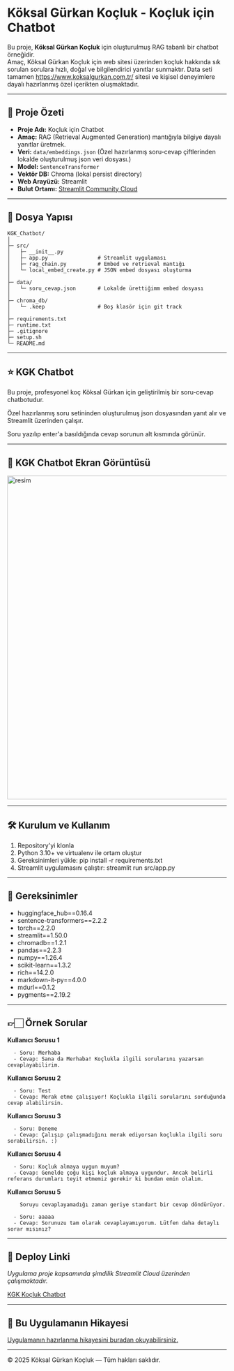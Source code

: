 # Köksal Gürkan Koçluk - Koçluk için Chatbot

Bu proje, **Köksal Gürkan Koçluk** için oluşturulmuş RAG tabanlı bir chatbot örneğidir.  
Amaç, Köksal Gürkan Koçluk için web sitesi üzerinden koçluk hakkında sık sorulan sorulara hızlı, doğal ve bilgilendirici yanıtlar sunmaktır.
Data seti tamamen https://www.koksalgurkan.com.tr/ sitesi ve kişisel deneyimlere dayalı hazırlanmış özel içerikten oluşmaktadır.


---
## 📖 Proje Özeti
- **Proje Adı:** Koçluk için Chatbot  
- **Amaç:** RAG (Retrieval Augmented Generation) mantığıyla bilgiye dayalı yanıtlar üretmek.  
- **Veri:** `data/embeddings.json` (Özel hazırlanmış soru-cevap çiftlerinden lokalde oluşturulmuş json veri dosyası.)
- **Model:** `SentenceTransformer`  
- **Vektör DB:** Chroma (lokal persist directory)  
- **Web Arayüzü:** Streamlit  
- **Bulut Ortamı:** [Streamlit Community Cloud](https://streamlit.app)

---
## 📂 Dosya Yapısı

    KGK_Chatbot/
    │
    ├─ src/
    │   ├─ __init__.py
    │   ├─ app.py                # Streamlit uygulaması
    │   ├─ rag_chain.py          # Embed ve retrieval mantığı
    │   └─ local_embed_create.py # JSON embed dosyası oluşturma
    │
    ├─ data/
    │   └─ soru_cevap.json       # Lokalde ürettiğimm embed dosyası
    │
    ├─ chroma_db/
    │   └─ .keep                 # Boş klasör için git track
    │
    ├─ requirements.txt
    ├─ runtime.txt
    ├─ .gitignore
    ├─ setup.sh
    └─ README.md

---
## ⭐ KGK Chatbot

Bu proje, profesyonel koç Köksal Gürkan için geliştirilmiş bir soru-cevap chatbotudur.

Özel hazırlanmış soru setininden oluşturulmuş json dosyasından yanıt alır ve Streamlit üzerinden çalışır.

Soru yazılıp enter'a basıldığında cevap sorunun alt kısmında görünür.

---
## 🌄 KGK Chatbot Ekran Görüntüsü

<img width="973" height="742" alt="resim" src="https://github.com/user-attachments/assets/5a4b729d-6f36-4626-989b-9fb004da1610" />

---
## 🛠️ Kurulum ve Kullanım

1. Repository'yi klonla
2. Python 3.10+ ve virtualenv ile ortam oluştur
3. Gereksinimleri yükle:
    pip install -r requirements.txt
4. Streamlit uygulamasını çalıştır:
    streamlit run src/app.py

---
## 📝 Gereksinimler
  - huggingface_hub==0.16.4
  - sentence-transformers==2.2.2
  - torch==2.2.0
  - streamlit==1.50.0
  - chromadb==1.2.1
  - pandas==2.2.3
  - numpy==1.26.4
  - scikit-learn==1.3.2
  - rich==14.2.0
  - markdown-it-py==4.0.0
  - mdurl==0.1.2
  - pygments==2.19.2

---
## 👉🏻 Örnek Sorular

**Kullanıcı Sorusu 1**

      - Soru: Merhaba
      - Cevap: Sana da Merhaba! Koçlukla ilgili sorularını yazarsan cevaplayabilirim.

**Kullanıcı Sorusu 2**

      - Soru: Test
      - Cevap: Merak etme çalışıyor! Koçlukla ilgili sorularını sorduğunda cevap alabilirsin.

**Kullanıcı Sorusu 3**

      - Soru: Deneme
      - Cevap: Çalışıp çalışmadığını merak ediyorsan koçlukla ilgili soru sorabilirsin. :)

**Kullanıcı Sorusu 4**
    
      - Soru: Koçluk almaya uygun muyum?
      - Cevap: Genelde çoğu kişi koçluk almaya uygundur. Ancak belirli referans durumları teyit etmemiz gerekir ki bundan emin olalım.


**Kullanıcı Sorusu 5**

        Soruyu cevaplayamadığı zaman geriye standart bir cevap döndürüyor.
      
      - Soru: aaaaa
      - Cevap: Sorunuzu tam olarak cevaplayamıyorum. Lütfen daha detaylı sorar mısınız?


---
## 🚀 Deploy Linki

*Uygulama proje kapsamında şimdilik Streamlit Cloud üzerinden çalışmaktadır.*

[KGK Koçluk Chatbot](https://kgkchatbot.streamlit.app/)

---
## 🔎 Bu Uygulamanın Hikayesi
[Uygulamanın hazırlanma hikayesini buradan okuyabilirsiniz.](https://github.com/kgk-coding/KGK_Chatbot/blob/main/Hikaye.txt)

---
© 2025 Köksal Gürkan Koçluk — Tüm hakları saklıdır.


